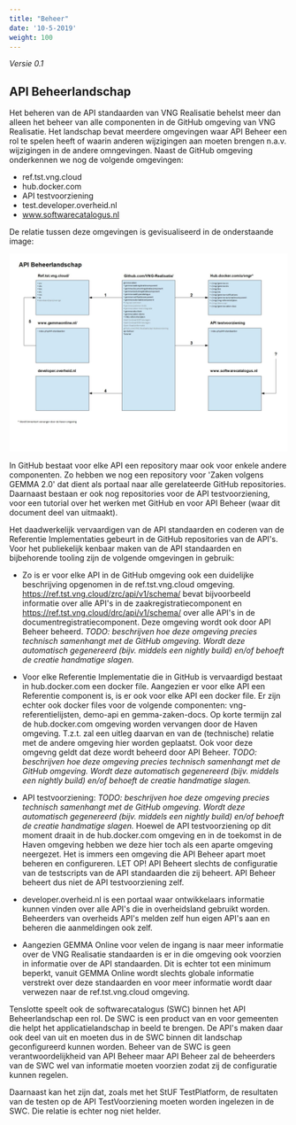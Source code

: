 ```yaml
---
title: "Beheer"
date: '10-5-2019'
weight: 100
---
```


*Versie 0.1*

## API Beheerlandschap

Het beheren van de API standaarden van VNG Realisatie behelst meer dan alleen het beheer van alle componenten in de GitHub omgeving van VNG Realisatie. Het landschap bevat meerdere omgevingen waar API Beheer een rol te spelen heeft of waarin anderen wijzigingen aan moeten brengen n.a.v. wijzigingen in de andere omngevingen. Naast de GitHub omgeving onderkennen we nog de volgende omgevingen:

- ref.tst.vng.cloud
- hub.docker.com
- API testvoorziening
- test.developer.overheid.nl
- www.softwarecatalogus.nl

De relatie tussen deze omgevingen is gevisualiseerd in de onderstaande image:

![API Beheerlandschap](https://github.com/VNG-Realisatie/api-beheer/blob/master/API%20Beheerlandschap.jpg)

In GitHub bestaat voor elke API een repository maar ook voor enkele andere componenten. Zo hebben we nog een repository voor 'Zaken volgens GEMMA 2.0' dat dient als portaal naar alle gerelateerde GitHub repositories.
Daarnaast bestaan er ook nog repositories voor de API testvoorziening, voor een tutorial over het werken met GitHub en voor API Beheer (waar dit document deel van uitmaakt).

Het daadwerkelijk vervaardigen van de API standaarden en coderen van de Referentie Implementaties gebeurt in de GitHub repositories van de API's.
Voor het publiekelijk kenbaar maken van de API standaarden en bijbehorende tooling zijn de volgende omgevingen in gebruik:

* Zo is er voor elke API in de GitHub omgeving ook een duidelijke beschrijving opgenomen in de ref.tst.vng.cloud omgeving.
https://ref.tst.vng.cloud/zrc/api/v1/schema/ bevat bijvoorbeeld informatie over alle API's in de zaakregistratiecomponent en https://ref.tst.vng.cloud/drc/api/v1/schema/ over alle API's in de documentregistratiecomponent. Deze omgeving wordt ook door API Beheer beheerd.
_TODO: beschrijven hoe deze omgeving precies technisch samenhangt met de GitHub omgeving. Wordt deze automatisch gegenereerd (bijv. middels een nightly build) en/of behoeft de creatie handmatige slagen._

* Voor elke Referentie Implementatie die in GitHub is vervaardigd bestaat in hub.docker.com een docker file. Aangezien er voor elke API een Referentie component is, is er ook voor elke API een docker file.
Er zijn echter ook docker files voor de volgende componenten: vng-referentielijsten, demo-api en  gemma-zaken-docs.
Op korte termijn zal de hub.docker.com omgeving worden vervangen door de Haven omgeving. T.z.t. zal een uitleg daarvan en van de (technische) relatie met de andere omgeving hier worden geplaatst. Ook voor deze omgevng geldt dat deze wordt beheerd door API Beheer.
_TODO: beschrijven hoe deze omgeving precies technisch samenhangt met de GitHub omgeving. Wordt deze automatisch gegenereerd (bijv. middels een nightly build) en/of behoeft de creatie handmatige slagen._

* API testvoorziening: 
_TODO: beschrijven hoe deze omgeving precies technisch samenhangt met de GitHub omgeving. Wordt deze automatisch gegenereerd (bijv. middels een nightly build) en/of behoeft de creatie handmatige slagen._
Hoewel de API testvoorziening op dit moment draait in de hub.docker.com omgeving en in de toekomst in de Haven omgeving hebben we deze hier toch als een aparte omgeving neergezet. Het is immers een omgeving die API Beheer apart moet beheren en configureren.
LET OP! API Beheert slechts de configuratie van de testscripts van de API standaarden die zij beheert. API Beheer beheert dus niet de API testvoorziening zelf.

* developer.overheid.nl is een portaal waar ontwikkelaars informatie kunnen vinden over alle API's die in overheidsland gebruikt worden. Beheerders van overheids API's melden zelf hun eigen API's aan en beheren die aanmeldingen ook zelf.

* Aangezien GEMMA Online voor velen de ingang is naar meer informatie over de VNG Realisatie standaarden is er in die omgeving ook voorzien in informatie over de API standaarden.
Dit is echter tot een minimum beperkt, vanuit GEMMA Online wordt slechts globale informatie verstrekt over deze standaarden en voor meer informatie wordt daar verwezen naar de ref.tst.vng.cloud omgeving.

Tenslotte speelt ook de softwarecatalogus (SWC) binnen het API Beheerlandschap een rol. De SWC is een product van en voor gemeenten die helpt het applicatielandschap in beeld te brengen. De API's maken daar ook deel van uit en moeten dus in de SWC binnen dit landschap geconfigureerd kunnen worden. Beheer van de SWC is geen verantwoordelijkheid van API Beheer maar API Beheer zal de beheerders van de SWC wel van informatie moeten voorzien zodat zij de configuratie kunnen regelen. 

Daarnaast kan het zijn dat, zoals met het StUF TestPlatform, de resultaten van de testen op de API TestVoorziening moeten worden ingelezen in de SWC. Die relatie is echter nog niet helder.








